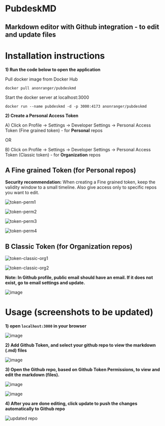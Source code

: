 # PubdeskMD

## Markdown editor with Github integration - to edit and update files

# Installation instructions
**1) Run the code below to open the application**

Pull docker image from Docker Hub
```
docker pull anonranger/pubdeskmd
```

Start the docker server at localhost:3000
```
docker run --name pubdeskmd -d -p 3000:4173 anonranger/pubdeskmd
```

**2) Create a Personal Access Token**

A) Click on Profile -> Settings -> Developer Settings -> Personal Access Token (Fine grained token) - for **Personal** repos

OR

B) Click on Profile -> Settings -> Developer Settings -> Personal Access Token (Classic token) - for **Organization** repos

## A Fine grained Token (for Personal repos)

**Security recommendation:** When creating a Fine grained token, keep the validity window to a small timeline. Also give access only to specific repos you want to edit.

![token-perm1](https://github.com/user-attachments/assets/d3784bde-67c7-408b-9653-f226458c0e6b)

![token-perm2](https://github.com/user-attachments/assets/3efd6dd1-ae93-4990-85cb-faeab8493982)

![token-perm3](https://github.com/user-attachments/assets/294e637c-e867-4bfb-975f-b676a2499603)

![token-perm4](https://github.com/user-attachments/assets/c9d68906-10dd-47be-8ed1-3ae80faa5098)

## B Classic Token (for Organization repos)

![token-classic-org1](https://github.com/user-attachments/assets/6eca3d22-b198-4d9c-bae2-b52024def856)

![token-classic-org2](https://github.com/user-attachments/assets/354a194f-f722-4078-8f00-4a992e954471)


**Note: In Github profile, public email should have an email. If it does not exist, go to email settings and update.**

![image](https://github.com/user-attachments/assets/3c949a76-3b62-4d0c-a064-efebc390167d)


# Usage (screenshots to be updated)
**1) open `localhost:3000` in your browser** 
  
![image](https://github.com/user-attachments/assets/c77ac03d-6597-47ec-88d1-810bdc24d54e)

**2) Add Github Token, and select your github repo to view the markdown (.md) files** 
  
![image](https://github.com/user-attachments/assets/31154449-bc6f-4d81-913e-9e3e94efd5d8)

**3) Open the Github repo, based on Github Token Permissions, to view and edit the markdown (files).**
   
![image](https://github.com/user-attachments/assets/2dde8197-a36c-4374-a99c-9d0e47aa23ad)

![image](https://github.com/user-attachments/assets/4e03ba80-4151-44aa-9677-ded2ab64670e)

**4) After you are done editing, click update to push the changes automatically to Github repo** 
  
![updated repo](https://github.com/user-attachments/assets/fed39a7b-9029-49e8-8ae6-8473eb27bfba)
